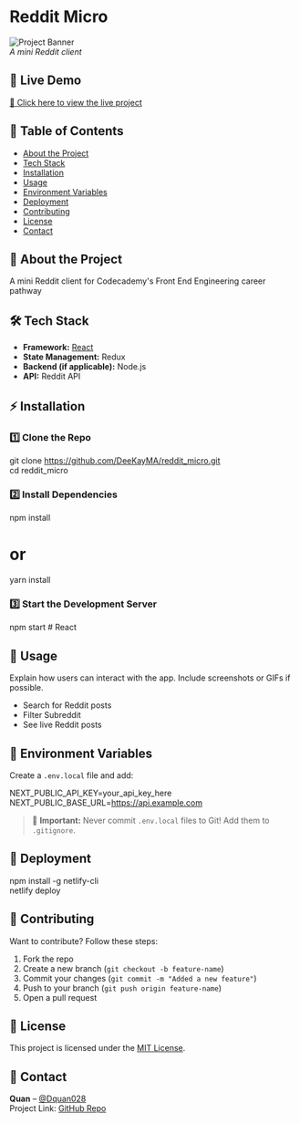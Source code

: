 # Reddit Micro

![Project Banner](https://via.placeholder.com/1200x400.png?text=Project+Banner)  
_A mini Reddit client_

## 🚀 Live Demo  
[🔗 Click here to view the live project](#)  

## 📖 Table of Contents  
- [About the Project](#about-the-project)  
- [Tech Stack](#tech-stack)  
- [Installation](#installation)  
- [Usage](#usage)  
- [Environment Variables](#environment-variables)  
- [Deployment](#deployment)  
- [Contributing](#contributing)  
- [License](#license)  
- [Contact](#contact)  

## 📌 About the Project  
A mini Reddit client for Codecademy's Front End Engineering career pathway 

## 🛠 Tech Stack  
- **Framework:** [React](https://react.dev/)
- **State Management:** Redux
- **Backend (if applicable):** Node.js
- **API:** Reddit API

## ⚡ Installation  

### 1️⃣ Clone the Repo  
git clone https://github.com/DeeKayMA/reddit_micro.git
<br/>
cd reddit_micro  

### 2️⃣ Install Dependencies  
npm install  
# or  
yarn install  

### 3️⃣ Start the Development Server  
npm start  # React  

## 📌 Usage  
Explain how users can interact with the app. Include screenshots or GIFs if possible.  
- Search for Reddit posts
- Filter Subreddit
- See live Reddit posts  

## 🔑 Environment Variables  
Create a `.env.local` file and add:  

NEXT_PUBLIC_API_KEY=your_api_key_here  
NEXT_PUBLIC_BASE_URL=https://api.example.com  

> 🚨 **Important:** Never commit `.env.local` files to Git! Add them to `.gitignore`.

## 🚀 Deployment   
npm install -g netlify-cli  
netlify deploy  

## 🤝 Contributing  
Want to contribute? Follow these steps:  
1. Fork the repo  
2. Create a new branch (`git checkout -b feature-name`)  
3. Commit your changes (`git commit -m "Added a new feature"`)  
4. Push to your branch (`git push origin feature-name`)  
5. Open a pull request  

## 📜 License  
This project is licensed under the [MIT License](LICENSE).  

## 📩 Contact  
**Quan** – [@Dquan028](https://twitter.com/Dquan028)  
Project Link: [GitHub Repo](https://github.com/DeeKayMA/reddit_micro.git)  
